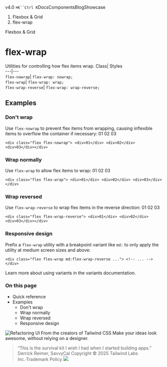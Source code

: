 v4.0
`⌘K``Ctrl K`DocsComponentsBlogShowcase
  1. Flexbox & Grid
  2. flex-wrap


Flexbox & Grid
# flex-wrap
Utilities for controlling how flex items wrap.
Class| Styles  
---|---  
`flex-nowrap`| `flex-wrap: nowrap;`  
`flex-wrap`| `flex-wrap: wrap;`  
`flex-wrap-reverse`| `flex-wrap: wrap-reverse;`  
## Examples
### Don't wrap
Use `flex-nowrap` to prevent flex items from wrapping, causing inflexible items to overflow the container if necessary:
01
02
03
```
<div class="flex flex-nowrap"> <div>01</div> <div>02</div> <div>03</div></div>
```

### Wrap normally
Use `flex-wrap` to allow flex items to wrap:
01
02
03
```
<div class="flex flex-wrap"> <div>01</div> <div>02</div> <div>03</div></div>
```

### Wrap reversed
Use `flex-wrap-reverse` to wrap flex items in the reverse direction:
01
02
03
```
<div class="flex flex-wrap-reverse"> <div>01</div> <div>02</div> <div>03</div></div>
```

### Responsive design
Prefix a `flex-wrap` utility with a breakpoint variant like `md:` to only apply the utility at medium screen sizes and above:
```
<div class="flex flex-wrap md:flex-wrap-reverse ..."> <!-- ... --></div>
```

Learn more about using variants in the variants documentation.
### On this page
  * Quick reference
  * Examples
    * Don't wrap
    * Wrap normally
    * Wrap reversed
    * Responsive design


![Refactoring UI](https://tailwindcss.com/_next/image?url=%2F_next%2Fstatic%2Fmedia%2Fbook-promo.27d91093.png&w=256&q=75)
From the creators of Tailwind CSS
Make your ideas look awesome, without relying on a designer.
> “This is the survival kit I wish I had when I started building apps.”
> Derrick Reimer, SavvyCal
Copyright © 2025 Tailwind Labs Inc.·Trademark Policy
![](https://cdn.usefathom.com/?h=https%3A%2F%2Ftailwindcss.com&p=%2Fdocs%2Fflex-wrap&r=&sid=PMFMDJGK&qs=%7B%7D&cid=4962163)
